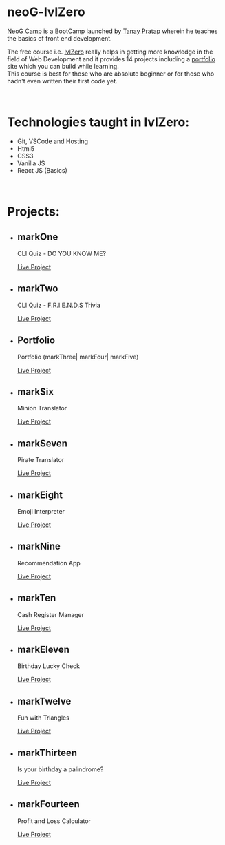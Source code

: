 # neoG-lvlZero
[NeoG Camp](https://neog.camp/level-zero) is a BootCamp launched by [Tanay Pratap](https://tanaypratap.com/) wherein he teaches the basics of front end development.

The free course i.e. [lvlZero](https://www.youtube.com/watch?v=Ezk2AwqgS9Q&list=PLzvhQUIpvvuj5KPnyPyWsvgyzNkX_ACPA) really helps in getting more knowledge in the field of Web Development and it provides 14 projects including a [portfolio](https://mayankpruthi.netlify.app) site which you can build while learning. <br>
This course is best for those who are absolute beginner or for those who hadn't  even written their first code yet.

<br>

# Technologies taught in lvlZero:
- Git, VSCode and Hosting
- Html5
- CSS3
- Vanilla JS
- React JS (Basics)

<br>

# Projects:
- ## markOne
  CLI Quiz - DO YOU KNOW ME? 
  
  [Live Project](https://replit.com/@pruthimayank12/markOne#index.js)
  
- ## markTwo
  CLI Quiz - F.R.I.E.N.D.S Trivia 
  
  [Live Project](https://replit.com/@pruthimayank12/markTwo#index.js)
  
- ## Portfolio
  Portfolio (markThree| markFour| markFive)
  
  [Live Project](https://mayank-pruthi.netlify.app)

- ## markSix
  Minion Translator
  
  [Live Project](https://marksix-miniontranslator.netlify.app/)
  
- ## markSeven
  Pirate Translator
  
  [Live Project](https://markseven-piratetranslator.netlify.app/)
  
- ## markEight
  Emoji Interpreter
  
  [Live Project](https://t8lzrt.csb.app/)
  
- ## markNine
  Recommendation App
  
  [Live Project](https://kt8wws.csb.app/)
  
- ## markTen
  Cash Register Manager
  
  [Live Project](https://markten-cashregistermanager.netlify.app/)
  
- ## markEleven
  Birthday Lucky Check
  
  [Live Project](https://markeleven-birthdayluckycheck.netlify.app/)
  
- ## markTwelve
  Fun with Triangles
  
  [Live Project](https://marktwelve-funwithtriangles.netlify.app/)
  
- ## markThirteen
  Is your birthday a palindrome?
  
  [Live Project](https://markthirteen-birthdaypalindrome.netlify.app/)
  
- ## markFourteen
  Profit and Loss Calculator
  
  [Live Project](https://markfourteen-profitlosscalculator.netlify.app/) 
  
  
